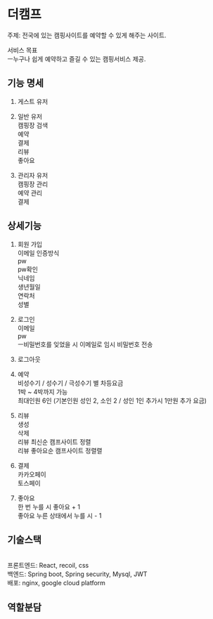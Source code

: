 # 더캠프

주제: 전국에 있는 캠핑사이트를 예약할 수 있게 해주는 사이트.


서비스 목표 
<br>ㅡ누구나 쉽게 예약하고 즐길 수 있는 캠핑서비스 제공.




## **기능 명세**

1. 게스트 유저


2. 일반 유저 
<br>캠핑장 검색
<br>예약
<br>결제
<br>리뷰
<br>좋아요

3. 관리자 유저
<br>캠핑장 관리
<br>예약 관리
<br>결제





## **상세기능**

1. 회원 가입
<br>이메일 인증방식
<br>pw
<br>pw확인
<br>닉네임
<br>생년월일
<br>연락처
<br>성별

2. 로그인
<br>이메일
<br>pw
<br>ㅡ비밀번호를 잊었을 시 이메일로 임시 비밀번호 전송

3. 로그아웃

4. 예약
<br>비성수기 / 성수기 / 극성수기 별 차등요금
<br>1박 ~ 4박까지 가능
<br>최대인원 6인 (기본인원 성인 2, 소인 2 / 성인 1인 추가시 1만원 추가 요금)


5. 리뷰
<br>생성
<br>삭제
<br>리뷰 최신순 캠프사이트 정렬
<br>리뷰 좋아요순 캠프사이트 정렬렬

6. 결제
<br>카카오페이
<br>토스페이

7. 좋아요
<br>한 번 누를 시 좋아요 + 1
<br>좋아요 누른 상태에서 누를 시 - 1





## **기술스택**

<br>프론트엔드: React, recoil, css
<br>백엔드: Spring boot, Spring security, Mysql, JWT
<br>배포: nginx, google cloud platform



## **역할분담**



